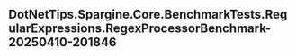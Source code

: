 ## DotNetTips.Spargine.Core.BenchmarkTests.RegularExpressions.RegexProcessorBenchmark-20250410-201846

